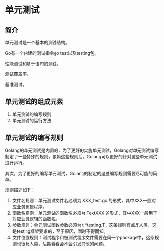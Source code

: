# 单元测试

## 简介

单元测试是一个基本的测试结构。

Go有一个内建的测试指令go test以及testing包。

性能测试和基于语句的测试。

测试覆盖率。

基准测试。

## 单元测试的组成元素

1. 单元测试的编写规则
2. 单元测试的运行方法

## 单元测试的编写规则

Golang的单元测试是内置的，为了更好的实施单元测试，Golang对单元测试编写制定了一些特殊的规则，依赖这些规则后，Golang可以更好的针对这些单元测试进行运行。

其次，为了更好的编写单元测试，Golang的制定的这些编写规则需要尽可能的简单。

规则描述如下：

1. 文件名规则：单元测试文件名必须为 XXX_test.go 的形式，其中XXX一般对应业务逻辑程序。
2. 函数名规则：单元测试的函数名必须为 TextXXX 的形式，其中XXX一般用于对应业务逻辑的函数名。
3. 参数规则：单元测试函数参数必须为 t *testing.T，这条规则有点反人类，这是testing框架要求的，至于原因，暂时不得而知。
4. 文件位置规则：测试程序和被测试程序文件需要在同一个package中，这条规则也很反人类，后期看看会不会引发其他的问题。
